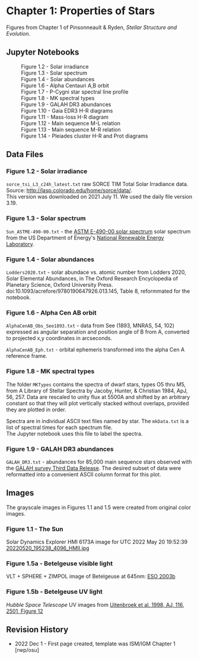 # Chapter 1: Properties of Stars

Figures from Chapter 1 of Pinsonneault & Ryden, *Stellar Structure and Evolution*.

## Jupyter Notebooks
<dl>
    <dd>Figure 1.2 - Solar irradiance
    <dd>Figure 1.3 - Solar spectrum
    <dd>Figure 1.4 - Solar abundances
    <dd>Figure 1.6 - Alpha Centauri A,B orbit
    <dd>Figure 1.7 - P-Cygni star spectral line profile
    <dd>Figure 1.8 - MK spectral types
    <dd>Figure 1.9 - GALAH DR3 abundances
    <dd>Figure 1.10 - Gaia EDR3 H-R diagrams
    <dd>Figure 1.11 - Mass-loss H-R diagram
    <dd>Figure 1.12 - Main sequence M-L relation
    <dd>Figure 1.13 - Main sequence M-R relation
    <dd>Figure 1.14 - Pleiades cluster H-R and Prot diagrams
</dl>

## Data Files

### Figure 1.2 - Solar irradiance

`sorce_tsi_L3_c24h_latest.txt` raw SORCE TIM Total Solar Irradiance data.  Source: http://lasp.colorado.edu/home/sorce/data/.  
This version was downloaded on 2021 July 11.  We used the daily file version 3.19.

### Figure 1.3 - Solar spectrum

`Sun_ASTME-490-00.txt` - the [ASTM E-490-00 solar spectrum](https://www.nrel.gov/grid/solar-resource/spectra-astm-e490.html)
solar spectrum from the US Department of Energy's [National Renewable Energy Laboratory](https://www.nrel.gov/index.html).

### Figure 1.4 - Solar abundances

`Lodders2020.txt` - solar abundace vs. atomic number from Lodders 2020, Solar Elemental Abundances, in The Oxford Research 
Encyclopedia of Planetary Science, Oxford University Press. doi:10.1093/acrefore/9780190647926.013.145, Table 8, reformmated
for the notebook.

### Figure 1.6 - Alpha Cen AB orbit

`AlphaCenAB_Obs_See1893.txt` - data from See (1893, MNRAS, 54, 102) expressed as angular separation and position angle of B from A, converted 
to projected x,y coordinates in arcseconds.

`AlphaCenAB_Eph.txt` - orbital ephemeris transformed into the alpha Cen A reference frame.

### Figure 1.8 - MK spectral types

The folder `MKTypes` contains the spectra of dwarf stars, types O5 thru M5, from A Library of Stellar Spectra by Jacoby, Hunter, & Christian 
1984, ApJ, 56, 257. Data are rescaled to unity flux at 5500A and shifted by an arbitrary constant so that they will plot vertically stacked
without overlaps, provided they are plotted in order. 

Spectra are in individual ASCII text files named by star.  The `mkData.txt` is a list of spectral times for each spectrum file.  
The Jupyter notebook uses this file to label the spectra.

### Figure 1.9 - GALAH DR3 abundances

`GALAH_DR3.txt` - abundances for 85,000 main sequence stars observed with the [GALAH survey Third Data Release](https://www.galah-survey.org/dr3/overview/).
The desired subset of data were reformatted into a convenient ASCII column format for this plot.

## Images
The grayscale images in Figures 1.1 and 1.5 were created from original color images.

### Figure 1.1 - The Sun
Solar Dynamics Explorer HMI 6173A image for UTC 2022 May 20 19:52:39 [20220520_195238_4096_HMII.jpg](https://sdo.gsfc.nasa.gov/data/aiahmi/)

### Figure 1.5a - Betelgeuse visible light
VLT + SPHERE + ZIMPOL image of Betelgeuse at 645nm: [ESO 2003b](https://www.eso.org/public/images/eso2003b/)

### Figure 1.5b - Betelgeuse UV light
*Hubble Space Telescope* UV images from [Uitenbroek et al. 1998, AJ, 116, 2501, Figure 12](https://iopscience.iop.org/article/10.1086/300596/fulltext)

## Revision History

 * 2022 Dec 1 - First page created, template was ISM/IGM Chapter 1 [rwp/osu]

